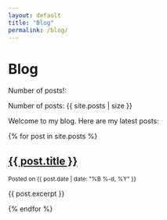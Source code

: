 ```yaml
---
layout: default
title: "Blog"
permalink: /blog/
---
```

# Blog
Number of posts!:
<p>Number of posts: {{ site.posts | size }}</p>

Welcome to my blog. Here are my latest posts:

{% for post in site.posts %}
<article>
  <h2><a href="{{ post.url }}">{{ post.title }}</a></h2>
  <small>Posted on {{ post.date | date: "%B %-d, %Y" }}</small>
  <p>{{ post.excerpt }}</p>
</article>
{% endfor %}

